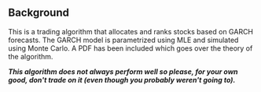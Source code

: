 ## **Background**
This is a trading algorithm that allocates and ranks stocks based on GARCH forecasts.
The GARCH model is parametrized using MLE and simulated using Monte Carlo.
A PDF has been included which goes over the theory of the algorithm.

**_This algorithm does not always perform well so please, for your own good, don't trade on it (even though you probably weren't going to)._**
